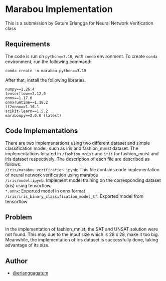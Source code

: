 
# Marabou Implementation

This is a submission by Gatum Erlangga for Neural Network Verification class

## Requirements
The code is run on ```python==3.10```, with ```conda``` environment. To create ```conda``` environment, run the following command:
```
conda create -n marabou python==3.10
```
After that, install the following libraries.
```
numpy==1.26.4
tensorflow==2.12.0
onnx==1.17.0
onnxruntime==1.19.2
tf2onnx==1.16.1
scikit-learn==1.5.2
maraboupy==2.0.0 (latest)
```

## Code Implementations
There are two implementations using two different dataset and simple classification model, such as iris and fashion_mnist dataset. The implementations located in ```/fashion_mnist``` and ```iris``` for fashion_mnist and iris dataset respectively. The description of each file are described as follows: \
```/iris/marabou_verification.ipynb```: This file contains code implementation of neural network verification using marabou \
```/iris/model.ipynb```: Implement model training on the corresponding dataset (iris) using tensorflow. \
```*.onnx```: Exported model in onnx format \
```/iris/iris_binary_classification_model_tf```: Exported model from tensorflow

## Problem
In the implementation of fashion_mnist, the SAT and UNSAT solution were not found. This may due to the input size which is 28 x 28, make it too big. Meanwhile, the implementation of iris dataset is successfully done, taking advantage of its size.
 
## Author
- [@erlanggagatum](https://www.github.com/erlanggagatum)